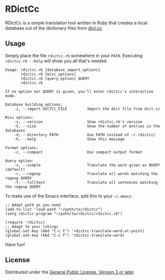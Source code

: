 # RDictCc

RDictCc is a simple translation tool written in Ruby that creates a local
database out of the dictionary files from [dict.cc](http://www.dict.cc).

## Usage

Simply place the file `rdictcc.rb` somewhere in your `PATH`.  Executing
`rdictcc.rb --help` will show you all that's needed.

```
Usage: rdictcc.rb [database_import_options]
       rdictcc.rb [misc_options]
       rdictcc.rb [query_option] QUERY
       rdictcc.rb

If no option nor QUERY is given, you'll enter rdictcc's interactive mode.

Database building options:
    -i, --import DICTCC_FILE         Import the dict file from dict.cc

Misc options:
    -v, --version                    Show rdictcc.rb's version
    -S, --size                       Show the number of entries in the databases
    -d, --directory PATH             Use PATH instead of ~/.rdictcc/
    -h, --help                       Show this message

Format options:
    -c, --compact                    Use compact output format

Query option:
    -s, --simple                     Translate the word given as QUERY (default)
    -r, --regexp                     Translate all words matching the regexp QUERY
    -f, --fulltext                   Translate all sentences matching the regexp QUERY
```

To make use of the Emacs interface, add this to your `~/.emacs`.

```
;; Adapt path as you need
(add-to-list 'load-path "~/path/to/rdictcc")
(setq rdictcc-program "~/path/to/rdictcc/rdictcc.rb")

(require 'rdictcc)
;; Adapt to your likings
(global-set-key (kbd "C-c t") 'rdictcc-translate-word-at-point)
(global-set-key (kbd "C-c T") 'rdictcc-translate-word)

```

Have fun!

## License

Distributed under the [General Public License, Version 3 or
later](https://www.gnu.org/licenses/gpl-3.0.en.html).

